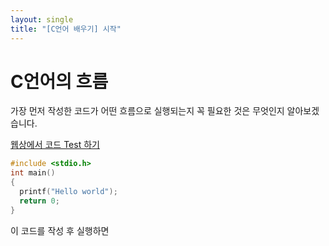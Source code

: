 ```yaml
---
layout: single
title: "[C언어 배우기] 시작"
---
```


# C언어의 흐름

가장 먼저 작성한 코드가 어떤 흐름으로 실행되는지 꼭 필요한 것은 무엇인지 알아보겠습니다.

[웹상에서 코드 Test 하기](https://replit.com/languages/c)

```c
#include <stdio.h>
int main()
{
  printf("Hello world");
  return 0;
}
```
이 코드를 작성 후 실행하면 



